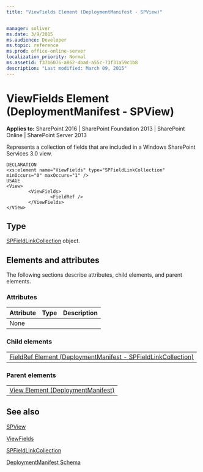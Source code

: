 ```yaml
---
title: "ViewFields Element (DeploymentManifest - SPView)"


manager: soliver
ms.date: 3/9/2015
ms.audience: Developer
ms.topic: reference
ms.prod: office-online-server
localization_priority: Normal
ms.assetid: f37b6076-a862-4bad-a55c-73f31a59c1b8
description: "Last modified: March 09, 2015"
---
```


# ViewFields Element (DeploymentManifest - SPView)

 
  
 **Applies to:** SharePoint 2016 | SharePoint Foundation 2013 | SharePoint Online | SharePoint Server 2013 
  
Represents a collection of fields that are included in a Windows SharePoint Services 3.0 view.
  
```
DECLARATION
<xs:element name="ViewFields" type="SPFieldLinkCollection" minOccurs="0" maxOccurs="1" />
USAGE
<View>
        <ViewFields>
                <FieldRef />
        </ViewFields>
</View>

```

## Type

[SPFieldLinkCollection](https://msdn.microsoft.com/library/Microsoft.SharePoint.SPFieldLinkCollection.aspx) object. 
  
## Elements and attributes

The following sections describe attributes, child elements, and parent elements.

### Attributes

|**Attribute**|**Type**|**Description**|
|:-----|:-----|:-----|
|None  <br/> |||
   
### Child elements

||
|:-----|
|[FieldRef Element (DeploymentManifest - SPFieldLinkCollection)](fieldref-element-deploymentmanifestspfieldlinkcollection.md)
   
### Parent elements

||
|:-----|
|[View Element (DeploymentManifest)](view-element-deploymentmanifest.md)
   
## See also



[SPView](https://msdn.microsoft.com/library/Microsoft.SharePoint.SPView.aspx)
  
[ViewFields](https://msdn.microsoft.com/library/Microsoft.SharePoint.SPView.ViewFields.aspx)
  
[SPFieldLinkCollection](https://msdn.microsoft.com/library/Microsoft.SharePoint.SPFieldLinkCollection.aspx)


[DeploymentManifest Schema](deploymentmanifest-schema.md)

